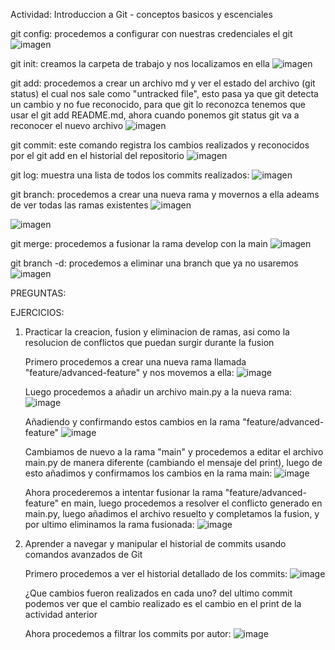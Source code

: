 Actividad: Introduccion a Git - conceptos basicos y escenciales

git config: procedemos a configurar con nuestras credenciales el git
![imagen](https://github.com/user-attachments/assets/f15597c6-f1de-4f52-a434-11bec180cfe9)

git init: creamos la carpeta de trabajo y nos localizamos en ella
![imagen](https://github.com/user-attachments/assets/e72ec823-d78f-4e18-82a3-9664f9782f87)

git add: procedemos a crear un archivo md y ver el estado del archivo (git status) el cual nos sale como "untracked file", esto pasa ya que git detecta un cambio y no fue reconocido, para que git lo reconozca tenemos que usar el git add README.md, ahora cuando ponemos git status git va a reconocer el nuevo archivo
![imagen](https://github.com/user-attachments/assets/9b00b138-9e7b-4554-97f0-d45bb280886d)

git commit: este comando registra los cambios realizados y reconocidos por el git add en el historial del repositorio
![imagen](https://github.com/user-attachments/assets/65cc181f-b91b-4d04-a8c7-5b8657a712d4)

git log: muestra una lista de todos los commits realizados:
![imagen](https://github.com/user-attachments/assets/6cc55d79-69ad-4d13-b26b-ae59561e2772)

git branch: procedemos a crear una nueva rama y movernos a ella adeams de ver todas las ramas existentes
![imagen](https://github.com/user-attachments/assets/a405bc29-de91-4bc2-bd80-aaecf2249c6b)

![imagen](https://github.com/user-attachments/assets/25f564c5-39f5-413b-91a5-32fec50d3318)

git merge: procedemos a fusionar la rama develop con la main
![imagen](https://github.com/user-attachments/assets/b1368f27-e4ef-4590-8362-d67fd1b2114a)

git branch -d: procedemos a eliminar una branch que ya no usaremos
![imagen](https://github.com/user-attachments/assets/468b6f55-b6da-49ff-b617-3ddd2be301d0)

PREGUNTAS:

EJERCICIOS:

1) Practicar la creacion, fusion y eliminacion de ramas, asi como la resolucion de conflictos que puedan surgir durante la fusion
   
   Primero procedemos a crear una nueva rama llamada "feature/advanced-feature" y nos movemos a ella:
   ![image](https://github.com/user-attachments/assets/73be0965-6523-4269-9d26-81cf6ec5d3f0)

   Luego procedemos a añadir un archivo main.py a la nueva rama:
   ![image](https://github.com/user-attachments/assets/08ef4e3b-487c-4f8b-9894-7eb127c66506)

   Añadiendo y confirmando estos cambios en la rama "feature/advanced-feature"
   ![image](https://github.com/user-attachments/assets/4bd19d61-1320-4b06-847a-e936e45b0262)

   Cambiamos de nuevo a la rama "main" y procedemos a editar el archivo main.py de manera diferente (cambiando el mensaje del print), luego de esto añadimos y confirmamos los cambios en la rama main:
   ![image](https://github.com/user-attachments/assets/d9a13a50-168b-4fa7-b392-c430c0276fc8)

   Ahora procederemos a intentar fusionar la rama "feature/advanced-feature" en main, luego procedemos a resolver el conflicto generado en main.py, luego añadimos el archivo resuelto y completamos la fusion, y por ultimo eliminamos la rama fusionada:
   ![image](https://github.com/user-attachments/assets/59237507-fa3a-4b6a-949e-655e459ed03d)


2) Aprender a navegar y manipular el historial de commits usando comandos avanzados de Git

   Primero procedemos a ver el historial detallado de los commits:
   ![image](https://github.com/user-attachments/assets/a83376fa-b92d-4278-b055-e368a4dc21b8)

   ¿Que cambios fueron realizados en cada uno?
   del ultimo commit podemos ver que el cambio realizado es el cambio en el print de la actividad anterior

   Ahora procedemos a filtrar los commits por autor:
   ![image](https://github.com/user-attachments/assets/1244a8b5-a0f5-4774-91a1-5d2ab631d42f)
   


   

   

   
   

    





